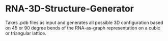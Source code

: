 # RNA-3D-Structure-Generator
Takes .pdb files as input and generates all possible 3D configuration based on 45 or 90 degree bends of the RNA-as-graph representation on a cubic or triangular lattice. 
